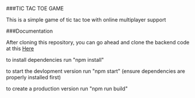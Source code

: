 ###TIC TAC TOE GAME

This is a simple game of tic tac toe with online multiplayer support 

###Documentation

After cloning this repository, you can go ahead and clone the backend code at this [Here](https://github.com/ilechuks73/tic-tac-toe-backend)

to install dependencies run "npm install"

to start the devlopment version run "npm start" (ensure dependencies are properly installed first)

to create a production version run "npm run build" 